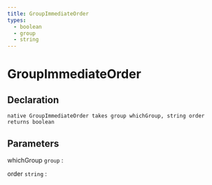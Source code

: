```yaml
---
title: GroupImmediateOrder
types:
  - boolean
  - group
  - string
---
```


# GroupImmediateOrder

## Declaration

```jass
native GroupImmediateOrder takes group whichGroup, string order returns boolean
```

## Parameters
whichGroup `group`
: 

order `string`
: 
